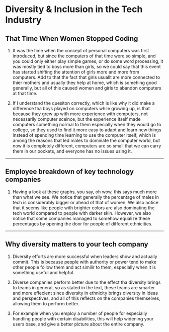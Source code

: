 # Diversity & Inclusion in the Tech Industry

## That Time When Women Stopped Coding

1. It was the time when the concept of personal computers was first introduced, but since the computers of that time were so simple, and you could only either play simple games, or do some word processing, it was mostly tied to boys more than girls, so we could say that this event has started shifting the attention of girls more and more from computers. Add to that the fact that girls usuallt are more connected to thier mothers and usually they help at home, which is somehing good generally, but all of this caused women and girls to abandon computers at that time.

2. If I understand the quesiton correctly, which is like why it did make a difference tha boys played on computers while growing up, is that because they grew up with more experience with computers, not necessarily computer sceince, but the experience itself made computers something normal to them especially when they would go to college, so they used to find it more easy to adapt and learn new things instead of spending time learning to use the computer itself, which is among the reasons that led males to dominate the computer world, but now it is completely different, computers are so small that we can carry them in our pockets, and everyone has no issues using it.

---------------------------

## Employee breakdown of key technology companies

1. Having a look at these graphs, you say, oh wow, this says much more than what we see. We notice that generally the percentage of males in tech is considerably bigger or ahead of that of women. We also notice that it seems like people with brighter colors are also dominating the tech world compared to people with darker skin. However, we also notice that some companies managed to somehow equalize these percentages by opening the door for people of different ethnicities.

-----------------------------------------------

## Why diversity matters to your tech company

1. Diversity efforts are more successful when leaders show and actually commit. This is because people with authority or power tend to make other people follow them and act similir to them, especially when it is something useful and helpful.

2. Diverse companies perform better due to the effect tha diversity brings to teams in general, so as stated in the text, these teams are smarter and more effecient since diversity in ethnicity brings diversity in ideas and perspectives, and all of this reflects on the companies themselves, allowing them to perform better.

3. For example when you employ a number of people for especially handling people with certain disabilities, this will help widening your users base, and give a better picture about the entire company.


